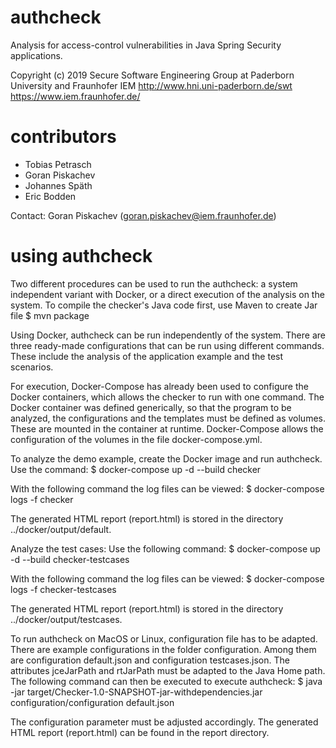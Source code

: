 # authcheck
Analysis for access-control vulnerabilities in Java Spring Security applications. 

Copyright (c) 2019 Secure Software Engineering Group at Paderborn University and Fraunhofer IEM
http://www.hni.uni-paderborn.de/swt
https://www.iem.fraunhofer.de/

# contributors
* Tobias Petrasch
* Goran Piskachev 
* Johannes Späth
* Eric Bodden

Contact: Goran Piskachev (goran.piskachev@iem.fraunhofer.de)

# using authcheck

Two different procedures can be used to run the authcheck: a system independent variant with Docker, or a direct execution of the analysis on the system. To compile the checker's Java code first, use Maven to create Jar file
$ mvn package

Using Docker, authcheck can be run independently of the system. There are three ready-made configurations that can be run using different commands. These include the analysis of the application example and the test scenarios. 

For execution, Docker-Compose has already been used to configure the Docker containers, which allows the checker to run with one command. The Docker container was defined generically, so that the program to be analyzed, the configurations and the templates must be defined as volumes. These are mounted in the container at runtime. Docker-Compose allows the configuration of the volumes in the file docker-compose.yml.

To analyze the demo example, create the Docker image and run authcheck. Use the command:
$ docker-compose up -d --build checker 

With the following command the log files can be viewed:
$ docker-compose logs -f checker

The generated HTML report (report.html) is stored in the directory ../docker/output/default.

Analyze the test cases:
Use the following command:
$ docker-compose up -d --build checker-testcases

With the following command the log files can be viewed:
$ docker-compose logs -f checker-testcases

The generated HTML report (report.html) is stored in the directory ../docker/output/testcases.

To run authcheck on MacOS or Linux, configuration file has to be adapted. There are example configurations in the folder configuration. Among them are configuration default.json and configuration testcases.json. 
The attributes jceJarPath and rtJarPath must be adapted to the Java Home path. The following command can then be executed to execute authcheck:
$ java -jar target/Checker-1.0-SNAPSHOT-jar-withdependencies.jar configuration/configuration default.json

The configuration parameter must be adjusted accordingly. The generated HTML report (report.html) can be found in the report directory.




